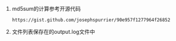 1. md5sum的计算参考开源代码
	```url 
	https://gist.github.com/josephspurrier/90e957f1277964f26852
	```
2. 文件列表保存在的output.log文件中

